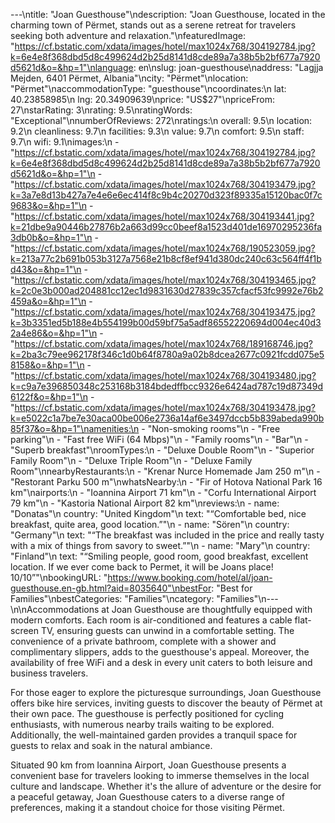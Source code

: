 ---\ntitle: "Joan Guesthouse"\ndescription: "Joan Guesthouse, located in the charming town of Përmet, stands out as a serene retreat for travelers seeking both adventure and relaxation."\nfeaturedImage: "https://cf.bstatic.com/xdata/images/hotel/max1024x768/304192784.jpg?k=6e4e8f368dbd5d8c499624d2b25d8141d8cde89a7a38b5b2bf677a7920d5621d&o=&hp=1"\nlanguage: en\nslug: joan-guesthouse\naddress: "Lagjja Mejden, 6401 Përmet, Albania"\ncity: "Përmet"\nlocation: "Përmet"\naccommodationType: "guesthouse"\ncoordinates:\n  lat: 40.23858985\n  lng: 20.34909639\nprice: "US$27"\npriceFrom: 27\nstarRating: 3\nrating: 9.5\nratingWords: "Exceptional"\nnumberOfReviews: 272\nratings:\n  overall: 9.5\n  location: 9.2\n  cleanliness: 9.7\n  facilities: 9.3\n  value: 9.7\n  comfort: 9.5\n  staff: 9.7\n  wifi: 9.1\nimages:\n  - "https://cf.bstatic.com/xdata/images/hotel/max1024x768/304192784.jpg?k=6e4e8f368dbd5d8c499624d2b25d8141d8cde89a7a38b5b2bf677a7920d5621d&o=&hp=1"\n  - "https://cf.bstatic.com/xdata/images/hotel/max1024x768/304193479.jpg?k=3a7e8d13b427a7e4e6e6ec414f8c9b4c20270d323f89335a15120bac0f7c9683&o=&hp=1"\n  - "https://cf.bstatic.com/xdata/images/hotel/max1024x768/304193441.jpg?k=21dbe9a90446b27876b2a663d99cc0beef8a1523d401de16970295236fa3db0b&o=&hp=1"\n  - "https://cf.bstatic.com/xdata/images/hotel/max1024x768/190523059.jpg?k=213a77c2b691b053b3127a7568e21b8cf8ef941d380dc240c63c564ff4f1bd43&o=&hp=1"\n  - "https://cf.bstatic.com/xdata/images/hotel/max1024x768/304193465.jpg?k=2c0e3b000ad204881cc12ec1d9831630d27839c357cfacf53fc9992e76b2459a&o=&hp=1"\n  - "https://cf.bstatic.com/xdata/images/hotel/max1024x768/304193475.jpg?k=3b3351ed5b188e4b554199b00d59bf75a5adf86552220694d004ec40d32a4e86&o=&hp=1"\n  - "https://cf.bstatic.com/xdata/images/hotel/max1024x768/189168746.jpg?k=2ba3c79ee962178f346c1d0b64f8780a9a02b8dcea2677c0921fcdd075e58158&o=&hp=1"\n  - "https://cf.bstatic.com/xdata/images/hotel/max1024x768/304193480.jpg?k=c9a7e396850348c253168b3184bdedffbcc9326e6424ad787c19d87349d6122f&o=&hp=1"\n  - "https://cf.bstatic.com/xdata/images/hotel/max1024x768/304193478.jpg?k=e5022c1a7be7e30aca00be006e2736a14af6e3497dccb5b839abeda990b85f37&o=&hp=1"\namenities:\n  - "Non-smoking rooms"\n  - "Free parking"\n  - "Fast free WiFi (64 Mbps)"\n  - "Family rooms"\n  - "Bar"\n  - "Superb breakfast"\nroomTypes:\n  - "Deluxe Double Room"\n  - "Superior Family Room"\n  - "Deluxe Triple Room"\n  - "Deluxe Family Room"\nnearbyRestaurants:\n  - "Krenar Nurce Homemade Jam 250 m"\n  - "Restorant Parku 500 m"\nwhatsNearby:\n  - "Fir of Hotova National Park 16 km"\nairports:\n  - "Ioannina Airport 71 km"\n  - "Corfu International Airport 79 km"\n  - "Kastoria National Airport 82 km"\nreviews:\n  - name: "Donatas"\n    country: "United Kingdom"\n    text: "“Comfortable bed, nice breakfast, quite area, good location.”"\n  - name: "Sören"\n    country: "Germany"\n    text: "“The breakfast was included in the price and really tasty with a mix of things from savory to sweet.”"\n  - name: "Mary"\n    country: "Finland"\n    text: "“Smiling people, good room, good breakfast, excellent location.
If we ever come back to Permet, it will be Joans place!
10/10”"\nbookingURL: "https://www.booking.com/hotel/al/joan-guesthouse.en-gb.html?aid=8035640"\nbestFor: "Best for Families"\nbestCategories: "Families"\ncategory: "Families"\n---\n\nAccommodations at Joan Guesthouse are thoughtfully equipped with modern comforts. Each room is air-conditioned and features a cable flat-screen TV, ensuring guests can unwind in a comfortable setting. The convenience of a private bathroom, complete with a shower and complimentary slippers, adds to the guesthouse's appeal. Moreover, the availability of free WiFi and a desk in every unit caters to both leisure and business travelers.

For those eager to explore the picturesque surroundings, Joan Guesthouse offers bike hire services, inviting guests to discover the beauty of Përmet at their own pace. The guesthouse is perfectly positioned for cycling enthusiasts, with numerous nearby trails waiting to be explored. Additionally, the well-maintained garden provides a tranquil space for guests to relax and soak in the natural ambiance.

Situated 90 km from Ioannina Airport, Joan Guesthouse presents a convenient base for travelers looking to immerse themselves in the local culture and landscape. Whether it's the allure of adventure or the desire for a peaceful getaway, Joan Guesthouse caters to a diverse range of preferences, making it a standout choice for those visiting Përmet.